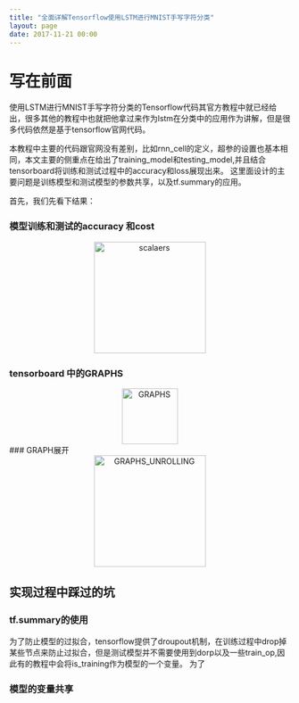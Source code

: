 ```yaml
---
title: "全面详解Tensorflow使用LSTM进行MNIST手写字符分类"
layout: page
date: 2017-11-21 00:00
---
```


# 写在前面
使用LSTM进行MNIST手写字符分类的Tensorflow代码其官方教程中就已经给出，很多其他的教程中也就把他拿过来作为lstm在分类中的应用作为讲解，但是很多代码依然是基于tensorflow官网代码。

本教程中主要的代码跟官网没有差别，比如rnn_cell的定义，超参的设置也基本相同，本文主要的侧重点在给出了training_model和testing_model,并且结合tensorboard将训练和测试过程中的accuracy和loss展现出来。
这里面设计的主要问题是训练模型和测试模型的参数共享，以及tf.summary的应用。

首先，我们先看下结果：
### 模型训练和测试的accuracy 和cost
<center><img src="/wiki/static/images/mnist/train_test.jpg" alt="scalaers" height="200" width="200"/></center>

### tensorboard 中的GRAPHS
<center><img src="/wiki/static/images/mnist/graphs.jpg" alt="GRAPHS" height="100" width="100"/></center>
### GRAPH展开
<center><img src="/wiki/static/images/mnist/graph_unrolling.jpg" alt="GRAPHS_UNROLLING" height="200" width="200"/></center>




## 实现过程中踩过的坑
### tf.summary的使用
为了防止模型的过拟合，tensorflow提供了droupout机制，在训练过程中drop掉某些节点来防止过拟合，但是测试模型并不需要使用到dorp以及一些train_op,因此有的教程中会将is_training作为模型的一个变量。
为了

### 模型的变量共享
